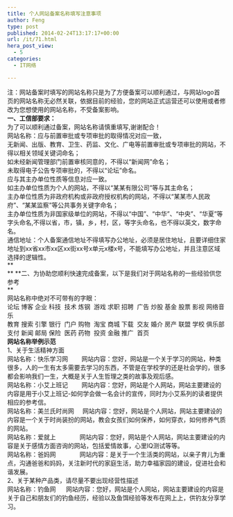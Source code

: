 ```yaml
---
title: 个人网站备案名称填写注意事项
author: Feng
type: post
published: 2014-02-24T13:17:17+00:00
url: /it/71.html
hera_post_view:
  - 5
categories:
  - IT网络

---
```

注：网站备案时填写的网站名称只是为了方便备案可以顺利通过，与网站logo首页的网站名称无必然关联，依据目前的经验，您的网站正式运营还可以使用或者修改为您想使用的网站名称，不受备案影响。  
**一、工信部要求：**  
为了可以顺利通过备案，网站名称请慎重填写,谢谢配合！  
网站名称：应与前置审批或专项审批的取得情况对应一致，  
无新闻、出版、教育、卫生、药监、文化、广电等前置审批或专项审批的网站，不得以相关领域关键词命名；  
如未经新闻管理部门前置审核同意的，不得以“新闻网”命名；  
未取得电子公告专项审批的，不得以“论坛”命名。  
应与其主办单位性质等信息对应一致。  
如主办单位性质为个人的网站，不得以“某某有限公司”等与其主命名；  
主办单位性质为非政府机构或非政府授权机构的网站，不得以“某某市人民政府”、“某某监察”等公共事务关键字命名；  
主办单位性质为非国家级单位的网站，不得以“中国”、“中华”、“中央”、“华夏”等字头命名,不得以省，市，镇，乡，村，区，等字头命名，也不得以英文，数字命名。  
通信地址：个人备案通信地址不得填写办公地址，必须是居住地址，且要详细住家地址到xx省xx市xx区xx街xx号x单元x楼x号，不能填写办公地址，并且注意区域选择的逻辑性。  
**  
** **二、为协助您顺利快速完成备案，以下是我们对于网站名称的一些经验供您参考  
**  
网站名称中绝对不可带有的字眼：  
论坛 博客 企业 科技  技术 炼钢  游戏 求职 招聘  广告 炒股 基金 股票 影视 网络音乐  
教育 搜索 引擎 银行  门户 购物  淘宝 商城 下载  交友 婚介 房产 联盟 学校 俱乐部  
支付 新闻 邮局 保险  医药 药物  投资 金融 推广  首页  
**网站名称举例示范**  
1、关于生活精神方面  
网站名称：快乐学习网        网站内容：您好，网站是一个关于学习的网站，种类很多，人的一生有太多需要去学习的东西，不管是在学校学的还是社会学的，很多都会影响我们一生，大概是关于人生哲理之类的故事及观后感。  
网站名称：小艾上班记        网站内容：您好，网站是个人网站，网站主要建设的内容是用于小艾上班记-如何学会做一名会计的宣传，同时为小艾系列的读者提供相应的参考信。  
网站名称：美兰氏时尚网     网站内容：您好，网站是个人网站，网站主要建设的内容是一个关于时尚装扮的网站，教会女孩们如何保养，如何穿衣，如何修养气质的网站。  
网站名称：爱就上              网站内容：您好，网站是个人网站，网站主要建设的内容是关于感情方面咨询的网站，包括爱情故事，心里IQ测试等等。  
网站名称：爸妈网              网站内容：是关于一个生活类的网站，以亲子育儿为重点，沟通爸爸和妈妈，关注新时代的家庭生活，助力幸福家园的建设，促进社会和谐发展。  
2、关于某种产品类，请尽量不要出现经营性描述  
网站名称：钓鱼网      网站内容：您好，网站是个人网站，网站主要建设的内容是关于自己和朋友们的钓鱼经历，经验以及鱼饵经验等发布在网上上，供钓友分享学习。